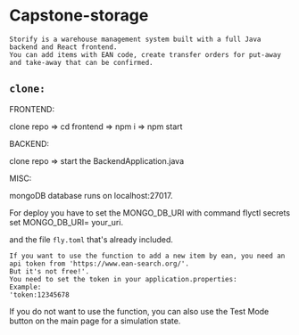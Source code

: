 # Capstone-storage



```
Storify is a warehouse management system built with a full Java backend and React frontend.
You can add items with EAN code, create transfer orders for put-away and take-away that can be confirmed.
```
## `clone:`

FRONTEND:

clone repo => cd frontend => npm i => npm start

BACKEND:

clone repo => start the BackendApplication.java

MISC:

mongoDB database runs on localhost:27017.

For deploy you have to set the MONGO_DB_URI with command flyctl secrets set MONGO_DB_URI= your_uri.

and the file `fly.toml` that's already included.

```
If you want to use the function to add a new item by ean, you need an api token from 'https://www.ean-search.org/'.
But it's not free!'.
You need to set the token in your application.properties:
Example:
'token:12345678
```
If you do not want to use the function, you can also use the Test Mode button on the main page for a simulation state.
